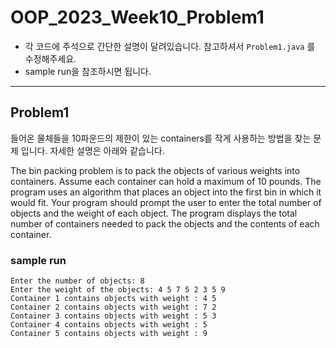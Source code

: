 # OOP_2023_Week10_Problem1

- 각 코드에 주석으로 간단한 설명이 달려있습니다. 참고하셔서 `Problem1.java` 를 수정해주세요.
- sample run을 참조하시면 됩니다.

---
## Problem1
들어온 물체들을 10파운드의 제한이 있는 containers를 작게 사용하는 방법을 찾는 문제 입니다. 자세한 설명은 아래와 같습니다.

The bin packing problem is to pack the objects of various weights into containers. Assume each container can hold a maximum of 10 pounds. The program uses an algorithm that places an object into the first bin in which it would fit. Your program should prompt the user to enter the total number of objects and the weight of each object. The program displays the total number of containers needed to pack the objects and the contents of each container.


### sample run
```
Enter the number of objects: 8
Enter the weight of the objects: 4 5 7 5 2 3 5 9
Container 1 contains objects with weight : 4 5
Container 2 contains objects with weight : 7 2
Container 3 contains objects with weight : 5 3
Container 4 contains objects with weight : 5
Container 5 contains objects with weight : 9
```
